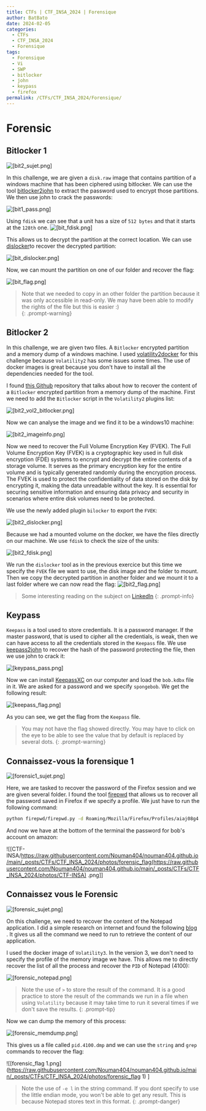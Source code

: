 ```yaml
---
title: CTFs | CTF_INSA_2024 | Forensique
author: BatBato
date: 2024-02-05
categories:
  - CTFs
  - CTF_INSA_2024
  - Forensique
tags:
  - Forensique
  - Vi
  - SWP
  - bitlocker
  - john
  - keypass
  - firefox
permalink: /CTFs/CTF_INSA_2024/Forensique/
---
```

# Forensic

## Bitlocker 1

![[bit2_sujet.png]](https://raw.githubusercontent.com/Nouman404/nouman404.github.io/main/_posts/CTFs/CTF_INSA_2024/photos/bit2_sujet.png)

In this challenge, we are given a `disk.raw` image that contains partition of a windows machine that has been ciphered using bitlocker. We can use the tool [bitlocker2john](https://www.kali.org/tools/john/#bitlocker2john) to extract the password used to encrypt those partitions. We then use john to crack the passwords: 

![[bit1_pass.png]](https://raw.githubusercontent.com/Nouman404/nouman404.github.io/main/_posts/CTFs/CTF_INSA_2024/photos/bit1_pass.png)


Using `fdisk` we can see that a unit has a size of `512 bytes` and that it starts at the `128th` one.
![[bit_fdisk.png]](https://raw.githubusercontent.com/Nouman404/nouman404.github.io/main/_posts/CTFs/CTF_INSA_2024/photos/bit_fdisk.png)


This allows us to decrypt the partition at the correct location. We can use [dislocker](https://www.kali.org/tools/dislocker/#dislocker-1)to recover the decrypted partition:

![[bit_dislocker.png]](https://raw.githubusercontent.com/Nouman404/nouman404.github.io/main/_posts/CTFs/CTF_INSA_2024/photos/bit_dislocker.png)

Now, we can mount the partition on one of our folder and recover the flag:

![[bit_flag.png]](https://raw.githubusercontent.com/Nouman404/nouman404.github.io/main/_posts/CTFs/CTF_INSA_2024/photos/bit_flag.png)


>Note that we needed to copy in an other folder the partition because it was only accessible in read-only. We may have been able to modify the rights of the file but this is easier :)  
{: .prompt-warning}

## Bitlocker 2


In this challenge, we are given two files. A `Bitlocker` encrypted partition and a memory dump of a windows machine.
I used [volatility2docker](https://github.com/p0dalirius/volatility2docker) for this challenge because `Volatility2` has some issues some times. The use of docker images is great because you don't have to install all the dependencies needed for the tool.

I found [this Github](https://github.com/breppo/Volatility-BitLocker) repository that talks about how to recover the content of a `Bitlocker` encrypted partition from a memory dump of the machine. First we need to add the `Bitlocker` script in the  `Volatility2` plugins list:

![[bit2_vol2_bitlocker.png]](https://raw.githubusercontent.com/Nouman404/nouman404.github.io/main/_posts/CTFs/CTF_INSA_2024/photos/bit2_vol2_bitlocker.png)


Now we can analyse the image and we find it to be a windows10 machine:

![[bit2_imageinfo.png]](https://raw.githubusercontent.com/Nouman404/nouman404.github.io/main/_posts/CTFs/CTF_INSA_2024/photos/bit2_imageinfo.png)


Now we need to recover the Full Volume Encryption Key (FVEK).
The Full Volume Encryption Key (FVEK) is a cryptographic key used in full disk encryption (FDE) systems to encrypt and decrypt the entire contents of a storage volume. It serves as the primary encryption key for the entire volume and is typically generated randomly during the encryption process. The FVEK is used to protect the confidentiality of data stored on the disk by encrypting it, making the data unreadable without the key. It is essential for securing sensitive information and ensuring data privacy and security in scenarios where entire disk volumes need to be protected. 

We use the newly added plugin `bilocker` to export the `FVEK`:

![[bit2_dislocker.png]](https://raw.githubusercontent.com/Nouman404/nouman404.github.io/main/_posts/CTFs/CTF_INSA_2024/photos/bit2_dislocker.png)


Because we had a mounted volume on the docker, we have the files directly on our machine. We use `fdisk` to check the size of the units:

![[bit2_fdisk.png]](https://raw.githubusercontent.com/Nouman404/nouman404.github.io/main/_posts/CTFs/CTF_INSA_2024/photos/bit2_fdisk.png)


We run the `dislocker` tool as in the previous exercice but this time we specify the `FVEK` file we want to use, the disk image and the folder to mount. Then we copy the decrypted partition in another folder and we mount it to a last folder where we can now read the flag:
![[bit2_flag.png]](https://raw.githubusercontent.com/Nouman404/nouman404.github.io/main/_posts/CTFs/CTF_INSA_2024/photos/bit2_flag.png)


> Some interesting reading on the subject on [LinkedIn](https://www.linkedin.com/pulse/bitlocker-full-volume-encryption-key-recovery-jiri-holoska/)
{: .prompt-info}

## Keypass

`Keepass` is a tool used to store credentials. It is a password manager. If the master password, that is used to cipher all the credentials, is weak, then we can have access to all the credentials stored in the `Keepass` file. We use [keepass2john](https://www.kali.org/tools/john/#keepass2john) to recover the hash of the password protecting the file, then we use john to crack it:

![[keypass_pass.png]](https://raw.githubusercontent.com/Nouman404/nouman404.github.io/main/_posts/CTFs/CTF_INSA_2024/photos/keypass_pass.png)

Now we can install [KeepassXC](https://keepassxc.org/download/) on our computer and load the `bob.kdbx` file in it. We are asked for a password and we specify `spongebob`. We get the following result:


![[keepass_flag.png]](https://raw.githubusercontent.com/Nouman404/nouman404.github.io/main/_posts/CTFs/CTF_INSA_2024/photos/keepass_flag.png)


As you can see, we get the flag from the `Keepass` file.

> You may not have the flag showed directly. You may have to click on the eye to be able to see the value that by default is replaced by several dots.
{: .prompt-warning}
## Connaissez-vous la forensique 1

![[forensic1_sujet.png]](https://raw.githubusercontent.com/Nouman404/nouman404.github.io/main/_posts/CTFs/CTF_INSA_2024/photos/forensic1_sujet.png)


Here, we are tasked to recover the password of the Firefox session and we are given several folder. I found the tool [firepwd](https://github.com/lclevy/firepwd) that allows us to recover all the password saved in Firefox if we specify a profile. We just have to run the following command: 

```bash
python firepwd/firepwd.py -d Roaming/Mozilla/Firefox/Profiles/aiaj08g4.default-release
```

And now we have at the bottom of the terminal the password for bob's account on amazon:

![[CTF-INSA/https://raw.githubusercontent.com/Nouman404/nouman404.github.io/main/_posts/CTFs/CTF_INSA_2024/photos/forensic_flag(https://raw.githubusercontent.com/Nouman404/nouman404.github.io/main/_posts/CTFs/CTF_INSA_2024/photos/CTF-INSA)
.png]]

##  Connaissez vous le Forensic 


![[forensic_sujet.png]](https://raw.githubusercontent.com/Nouman404/nouman404.github.io/main/_posts/CTFs/CTF_INSA_2024/photos/forensic_sujet.png)


On this challenge, we need to recover the content of the Notepad application. I did a simple research on internet and found the following [blog](https://andreafortuna.org/2018/03/02/volatility-tips-extract-text-typed-in-a-notepad-window-from-a-windows-memory-dump/) . It gives us all the command we need to run to retrieve the content of our application.

I used the docker image of `Volatility3`. In the version 3, we don't need to specify the profile of the memory image we have. This allows me to directly recover the list of all the process and recover the `PID` of Notepad (4100):

![[forensic_notepad.png]](https://raw.githubusercontent.com/Nouman404/nouman404.github.io/main/_posts/CTFs/CTF_INSA_2024/photos/forensic_notepad.png)


> Note the use of `>` to store the result of the command. It is a good practice to store the result of the commands we run in a file when using `Volatility` because it may take time to run it several times if we don't save the results.
{: .prompt-tip}

Now we can dump the memory of this process:

![[forensic_memdump.png]](https://raw.githubusercontent.com/Nouman404/nouman404.github.io/main/_posts/CTFs/CTF_INSA_2024/photos/forensic_memdump.png)


This gives us a file called `pid.4100.dmp` and we can use the `string` and `grep` commands to recover the flag:

![[forensic_flag 1.png](https://raw.githubusercontent.com/Nouman404/nouman404.github.io/main/_posts/CTFs/CTF_INSA_2024/photos/forensic_flag 1)
]

> Note the use of `-e l` in the string command. If you dont specify to use the little endian mode, you won't be able to get any result. This is because Notepad stores text in this format.
{: .prompt-danger}
